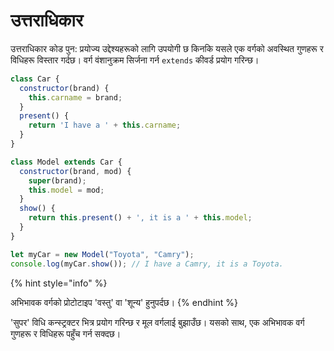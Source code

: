 # उत्तराधिकार

उत्तराधिकार कोड पुन: प्रयोज्य उद्देश्यहरूको लागि उपयोगी छ किनकि यसले एक वर्गको अवस्थित गुणहरू र विधिहरू विस्तार गर्दछ। वर्ग वंशानुक्रम सिर्जना गर्न `extends` कीवर्ड प्रयोग गरिन्छ।

```javascript
class Car {
  constructor(brand) {
    this.carname = brand;
  }
  present() {
    return 'I have a ' + this.carname;
  }
}

class Model extends Car {
  constructor(brand, mod) {
    super(brand);
    this.model = mod;
  }
  show() {
    return this.present() + ', it is a ' + this.model;
  }
}

let myCar = new Model("Toyota", "Camry");
console.log(myCar.show()); // I have a Camry, it is a Toyota.
```

{% hint style="info" %}

अभिभावक वर्गको प्रोटोटाइप 'वस्तु' वा 'शून्य' हुनुपर्दछ।
{% endhint %}

'सुपर' विधि कन्स्ट्रक्टर भित्र प्रयोग गरिन्छ र मूल वर्गलाई बुझाउँछ। यसको साथ, एक अभिभावक वर्ग गुणहरू र विधिहरू पहुँच गर्न सक्दछ।

